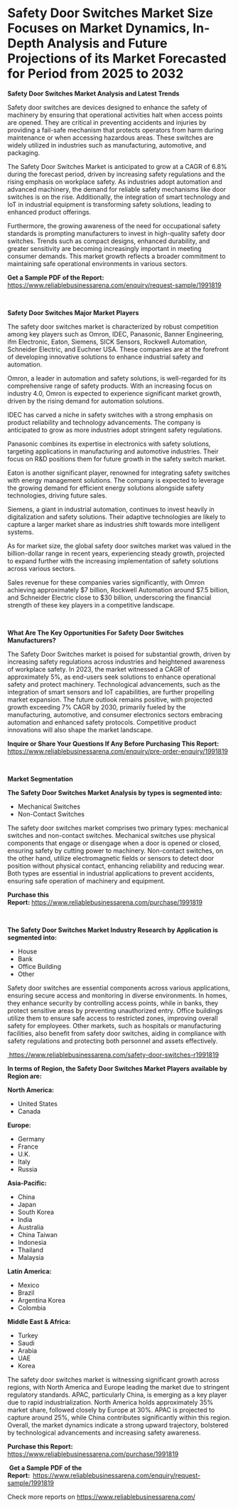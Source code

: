 <p><h1>Safety Door Switches Market Size Focuses on Market Dynamics, In-Depth Analysis and Future Projections of its Market Forecasted for Period from 2025 to 2032</h1></p><p><strong>Safety Door Switches Market Analysis and Latest Trends</strong></p>
<p><p>Safety door switches are devices designed to enhance the safety of machinery by ensuring that operational activities halt when access points are opened. They are critical in preventing accidents and injuries by providing a fail-safe mechanism that protects operators from harm during maintenance or when accessing hazardous areas. These switches are widely utilized in industries such as manufacturing, automotive, and packaging.</p><p>The Safety Door Switches Market is anticipated to grow at a CAGR of 6.8% during the forecast period, driven by increasing safety regulations and the rising emphasis on workplace safety. As industries adopt automation and advanced machinery, the demand for reliable safety mechanisms like door switches is on the rise. Additionally, the integration of smart technology and IoT in industrial equipment is transforming safety solutions, leading to enhanced product offerings. </p><p>Furthermore, the growing awareness of the need for occupational safety standards is prompting manufacturers to invest in high-quality safety door switches. Trends such as compact designs, enhanced durability, and greater sensitivity are becoming increasingly important in meeting consumer demands. This market growth reflects a broader commitment to maintaining safe operational environments in various sectors.</p></p>
<p><strong>Get a Sample PDF of the Report:&nbsp;</strong> <a href="https://www.reliablebusinessarena.com/enquiry/request-sample/1991819?utm_campaign=1841&utm_medium=2&utm_source=Github&utm_content=ia&utm_term=17022025&utm_id=safety-door-switches">https://www.reliablebusinessarena.com/enquiry/request-sample/1991819</a></p>
<p>&nbsp;</p>
<p><strong>Safety Door Switches Major Market Players</strong></p>
<p><p>The safety door switches market is characterized by robust competition among key players such as Omron, IDEC, Panasonic, Banner Engineering, ifm Electronic, Eaton, Siemens, SICK Sensors, Rockwell Automation, Schneider Electric, and Euchner USA. These companies are at the forefront of developing innovative solutions to enhance industrial safety and automation.</p><p>Omron, a leader in automation and safety solutions, is well-regarded for its comprehensive range of safety products. With an increasing focus on industry 4.0, Omron is expected to experience significant market growth, driven by the rising demand for automation solutions.</p><p>IDEC has carved a niche in safety switches with a strong emphasis on product reliability and technology advancements. The company is anticipated to grow as more industries adopt stringent safety regulations.</p><p>Panasonic combines its expertise in electronics with safety solutions, targeting applications in manufacturing and automotive industries. Their focus on R&D positions them for future growth in the safety switch market.</p><p>Eaton is another significant player, renowned for integrating safety switches with energy management solutions. The company is expected to leverage the growing demand for efficient energy solutions alongside safety technologies, driving future sales.</p><p>Siemens, a giant in industrial automation, continues to invest heavily in digitalization and safety solutions. Their adaptive technologies are likely to capture a larger market share as industries shift towards more intelligent systems.</p><p>As for market size, the global safety door switches market was valued in the billion-dollar range in recent years, experiencing steady growth, projected to expand further with the increasing implementation of safety solutions across various sectors.</p><p>Sales revenue for these companies varies significantly, with Omron achieving approximately $7 billion, Rockwell Automation around $7.5 billion, and Schneider Electric close to $30 billion, underscoring the financial strength of these key players in a competitive landscape.</p></p>
<p>&nbsp;</p>
<p><strong>What Are The Key Opportunities For Safety Door Switches Manufacturers?</strong></p>
<p><p>The Safety Door Switches market is poised for substantial growth, driven by increasing safety regulations across industries and heightened awareness of workplace safety. In 2023, the market witnessed a CAGR of approximately 5%, as end-users seek solutions to enhance operational safety and protect machinery. Technological advancements, such as the integration of smart sensors and IoT capabilities, are further propelling market expansion. The future outlook remains positive, with projected growth exceeding 7% CAGR by 2030, primarily fueled by the manufacturing, automotive, and consumer electronics sectors embracing automation and enhanced safety protocols. Competitive product innovations will also shape the market landscape.</p></p>
<p><strong>Inquire or Share Your Questions If Any Before Purchasing This Report:</strong> <a href="https://www.reliablebusinessarena.com/enquiry/pre-order-enquiry/1991819?utm_campaign=1841&utm_medium=2&utm_source=Github&utm_content=ia&utm_term=17022025&utm_id=safety-door-switches">https://www.reliablebusinessarena.com/enquiry/pre-order-enquiry/1991819</a></p>
<p>&nbsp;</p>
<p><strong>Market Segmentation</strong></p>
<p><strong>The Safety Door Switches Market Analysis by types is segmented into:</strong></p>
<p><ul><li>Mechanical Switches</li><li>Non-Contact Switches</li></ul></p>
<p><p>The safety door switches market comprises two primary types: mechanical switches and non-contact switches. Mechanical switches use physical components that engage or disengage when a door is opened or closed, ensuring safety by cutting power to machinery. Non-contact switches, on the other hand, utilize electromagnetic fields or sensors to detect door position without physical contact, enhancing reliability and reducing wear. Both types are essential in industrial applications to prevent accidents, ensuring safe operation of machinery and equipment.</p></p>
<p><strong>Purchase this Report:&nbsp;</strong><a href="https://www.reliablebusinessarena.com/purchase/1991819?utm_campaign=1841&utm_medium=2&utm_source=Github&utm_content=ia&utm_term=17022025&utm_id=safety-door-switches">https://www.reliablebusinessarena.com/purchase/1991819</a></p>
<p>&nbsp;</p>
<p><strong>The Safety Door Switches Market Industry Research by Application is segmented into:</strong></p>
<p><ul><li>House</li><li>Bank</li><li>Office Building</li><li>Other</li></ul></p>
<p><p>Safety door switches are essential components across various applications, ensuring secure access and monitoring in diverse environments. In homes, they enhance security by controlling access points, while in banks, they protect sensitive areas by preventing unauthorized entry. Office buildings utilize them to ensure safe access to restricted zones, improving overall safety for employees. Other markets, such as hospitals or manufacturing facilities, also benefit from safety door switches, aiding in compliance with safety regulations and protecting both personnel and assets effectively.</p></p>
<p><a href="https://www.reliablebusinessarena.com/safety-door-switches-r1991819?utm_campaign=1841&utm_medium=2&utm_source=Github&utm_content=ia&utm_term=17022025&utm_id=safety-door-switches">&nbsp;https://www.reliablebusinessarena.com/safety-door-switches-r1991819</a></p>
<p><strong>In terms of Region, the Safety Door Switches Market Players available by Region are:</strong></p>
<p>
    <p> <strong> North America: </strong>
        <ul>
            <li>United States</li>
            <li>Canada</li>
        </ul>
        </p> 
    <p> <strong> Europe: </strong>
        <ul>
            <li>Germany</li>
            <li>France</li>
            <li>U.K.</li>
            <li>Italy</li>
            <li>Russia</li>
        </ul>
        </p> 
    <p> <strong> Asia-Pacific: </strong>
        <ul>
            <li>China</li>
            <li>Japan</li>
            <li>South Korea</li>
            <li>India</li>
            <li>Australia</li>
            <li>China Taiwan</li>
            <li>Indonesia</li>
            <li>Thailand</li>
            <li>Malaysia</li>
        </ul>
        </p> 
    <p> <strong> Latin America: </strong>
        <ul>
            <li>Mexico</li>
            <li>Brazil</li>
            <li>Argentina Korea</li>
            <li>Colombia</li>
        </ul>
        </p> 
    <p> <strong> Middle East & Africa: </strong>
        <ul>
            <li>Turkey</li>
            <li>Saudi</li>
            <li>Arabia</li>
            <li>UAE</li>
            <li>Korea</li>
        </ul>
    </p>
    </p>
<p><p>The safety door switches market is witnessing significant growth across regions, with North America and Europe leading the market due to stringent regulatory standards. APAC, particularly China, is emerging as a key player due to rapid industrialization. North America holds approximately 35% market share, followed closely by Europe at 30%. APAC is projected to capture around 25%, while China contributes significantly within this region. Overall, the market dynamics indicate a strong upward trajectory, bolstered by technological advancements and increasing safety awareness.</p></p>
<p><strong>Purchase this Report: </strong><a href="https://www.reliablebusinessarena.com/purchase/1991819?utm_campaign=1841&utm_medium=2&utm_source=Github&utm_content=ia&utm_term=17022025&utm_id=safety-door-switches">https://www.reliablebusinessarena.com/purchase/1991819</a></p>
<p>&nbsp;<strong>Get a Sample PDF of the Report:&nbsp;&nbsp;</strong><a href="https://www.reliablebusinessarena.com/enquiry/request-sample/1991819?utm_campaign=1841&utm_medium=2&utm_source=Github&utm_content=ia&utm_term=17022025&utm_id=safety-door-switches">https://www.reliablebusinessarena.com/enquiry/request-sample/1991819</a></p>
<p><strong></strong></p>
<p>Check more reports on <a href="https://www.reliablebusinessarena.com/?utm_campaign=1841&utm_medium=2&utm_source=Github&utm_content=ia&utm_term=17022025&utm_id=safety-door-switches">https://www.reliablebusinessarena.com/</a></p>